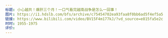 ```yaml
---
标题: 小心越共！爆肝三个月！一口气看完越南战争是怎么一回事！
图片: https://i1.hdslb.com/bfs/archive/c75454702ea93faa8f0bb6ad5f4ef5a5aae1b5b3.jpg@518w_290h_1c_!web-video-share-cover.avif
链接: https://www.bilibili.com/video/BV15F4m177kJ/?vd_source=e815fa5e2c428a98163e9d19be40ec58
时时: 1955-1975
评价:
---
```


